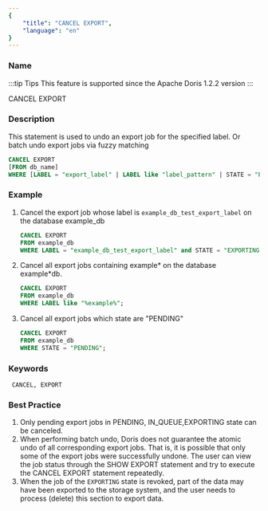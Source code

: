 ```yaml
---
{
    "title": "CANCEL EXPORT",
    "language": "en"
}
---
```


<!--
Licensed to the Apache Software Foundation (ASF) under one
or more contributor license agreements.  See the NOTICE file
distributed with this work for additional information
regarding copyright ownership.  The ASF licenses this file
to you under the Apache License, Version 2.0 (the
"License"); you may not use this file except in compliance
with the License.  You may obtain a copy of the License at

  http://www.apache.org/licenses/LICENSE-2.0

Unless required by applicable law or agreed to in writing,
software distributed under the License is distributed on an
"AS IS" BASIS, WITHOUT WARRANTIES OR CONDITIONS OF ANY
KIND, either express or implied.  See the License for the
specific language governing permissions and limitations
under the License.
-->



### Name

:::tip Tips
This feature is supported since the Apache Doris 1.2.2 version
:::

CANCEL EXPORT 

### Description

This statement is used to undo an export job for the specified label. Or batch undo export jobs via fuzzy matching

```sql
CANCEL EXPORT 
[FROM db_name]
WHERE [LABEL = "export_label" | LABEL like "label_pattern" | STATE = "PENDING/IN_QUEUE/EXPORTING"]
```

### Example

1. Cancel the export job whose label is `example_db_test_export_label` on the database example_db

    ```sql
    CANCEL EXPORT
    FROM example_db
    WHERE LABEL = "example_db_test_export_label" and STATE = "EXPORTING";
    ```

2. Cancel all export jobs containing example* on the database example*db.

    ```sql
    CANCEL EXPORT
    FROM example_db
    WHERE LABEL like "%example%";
    ```

3. Cancel all export jobs which state are "PENDING"

   ```sql
   CANCEL EXPORT
   FROM example_db
   WHERE STATE = "PENDING";
   ```

### Keywords

     CANCEL, EXPORT

### Best Practice

1. Only pending export jobs in PENDING, IN_QUEUE,EXPORTING state can be canceled.
2. When performing batch undo, Doris does not guarantee the atomic undo of all corresponding export jobs. That is, it is possible that only some of the export jobs were successfully undone. The user can view the job status through the SHOW EXPORT statement and try to execute the CANCEL EXPORT statement repeatedly.
3. When the job of the `EXPORTING` state is revoked, part of the data may have been exported to the storage system, and the user needs to process (delete) this section to export data.
